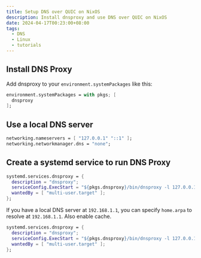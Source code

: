 ```yaml
---
title: Setup DNS over QUIC on NixOS
description: Install dnsproxy and use DNS over QUIC on NixOS
date: 2024-04-17T00:23:00+08:00
tags:
  - DNS
  - Linux
  - tutorials
---
```

## Install DNS Proxy
Add dnsproxy to your `environment.systemPackages` like this:
```nix
environment.systemPackages = with pkgs; [
  dnsproxy
];
```

## Use a local DNS server
```nix
networking.nameservers = [ "127.0.0.1" "::1" ];
networking.networkmanager.dns = "none";
```

## Create a systemd service to run DNS Proxy
```nix
systemd.services.dnsproxy = {
  description = "dnsproxy";
  serviceConfig.ExecStart = "${pkgs.dnsproxy}/bin/dnsproxy -l 127.0.0.1 -u quic://dns.nextdns.io";
  wantedBy = [ "multi-user.target" ];
};
```
If you have a local DNS server at `192.168.1.1`, you can specify `home.arpa` to resolve at `192.168.1.1`. Also enable cache.
```nix
systemd.services.dnsproxy = {
  description = "dnsproxy";
  serviceConfig.ExecStart = "${pkgs.dnsproxy}/bin/dnsproxy -l 127.0.0.1 -u quic://dns.nextdns.io -u [/home.arpa/]192.168.1.1 -b 192.168.1.1 --cache --cache-optimistic";
  wantedBy = [ "multi-user.target" ];
};
```